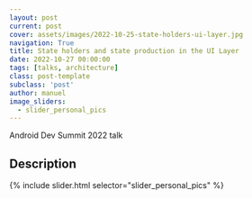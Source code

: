 ```yaml
---
layout: post
current: post
cover: assets/images/2022-10-25-state-holders-ui-layer.jpg
navigation: True
title: State holders and state production in the UI Layer
date: 2022-10-27 00:00:00
tags: [talks, architecture]
class: post-template
subclass: 'post'
author: manuel
image_sliders:
  - slider_personal_pics
---
```


Android Dev Summit 2022 talk

## Description 

{% include slider.html selector="slider_personal_pics" %}

